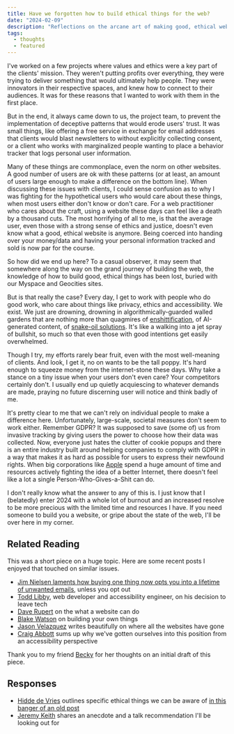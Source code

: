 ```yaml
---
title: Have we forgotten how to build ethical things for the web?
date: "2024-02-09"
description: "Reflections on the arcane art of making good, ethical websites"
tags:
  - thoughts
  - featured
---
```


I've worked on a few projects where values and ethics were a key part of the clients' mission. They weren't putting profits over everything, they were trying to deliver something that would ultimately help people. They were innovators in their respective spaces, and knew how to connect to their audiences. It was for these reasons that I wanted to work with them in the first place.

But in the end, it always came down to us, the project team, to prevent the implementation of deceptive patterns that would erode users' trust. It was small things, like offering a free service in exchange for email addresses that clients would blast newsletters to without explicitly collecting consent, or a client who works with marginalized people wanting to place a behavior tracker that logs personal user information.

Many of these things are commonplace, even the norm on other websites. A good number of users are ok with these patterns (or at least, an amount of users large enough to make a difference on the bottom line). When discussing these issues with clients, I could sense confusion as to why I was fighting for the hypothetical users who would care about these things, when most users either don't know or don't care. For a web practitioner who cares about the craft, using a website these days can feel like a death by a thousand cuts. The most horrifying of all to me, is that the average user, even those with a strong sense of ethics and justice, doesn't even know what a good, ethical website is anymore. Being coerced into handing over your money/data and having your personal information tracked and sold is now par for the course.

So how did we end up here? To a casual observer, it may seem that somewhere along the way on the grand journey of building the web, the knowledge of how to build good, ethical things has been lost, buried with our Myspace and Geocities sites.

But is that really the case? Every day, I get to work with people who do good work, who care about things like privacy, ethics and accessibility. We exist. We just are drowning, drowning in algorithmically-guarded walled gardens that are nothing more than quagmires of [enshittification](https://pluralistic.net/2023/01/21/potemkin-ai/), of AI-generated content, of [snake-oil solutions](https://overlayfactsheet.com/). It's like a walking into a jet spray of bullshit, so much so that even those with good intentions get easily overwhelmed.

Though I try, my efforts rarely bear fruit, even with the most well-meaning of clients. And look, I get it, no on wants to be the tall poppy. It's hard enough to squeeze money from the internet-stone these days. Why take a stance on a tiny issue when your users don't even care? Your competitors certainly don't. I usually end up quietly acquiescing to whatever demands are made, praying no future discerning user will notice and think badly of me.

It's pretty clear to me that we can't rely on individual people to make a difference here. Unfortunately, large-scale, societal measures don't seem to work either. Remember GDPR? It was supposed to save (some of) us from invasive tracking by giving users the power to choose how their data was collected. Now, everyone just hates the clutter of cookie popups and there is an entire industry built around helping companies to comply with GDPR in a way that makes it as hard as possible for users to express their newfound rights. When big corporations like [Apple](https://brucelawson.co.uk/2024/apple-breaking-pwas-out-of-malicious-compliance/) spend a huge amount of time and resources actively fighting the idea of a better Internet, there doesn't feel like a lot a single Person-Who-Gives-a-Shit can do.

I don't really know what the answer to any of this is. I just know that I (belatedly) enter 2024 with a whole lot of burnout and an increased resolve to be more precious with the limited time and resources I have. If you need someone to build you a website, or gripe about the state of the web, I'll be over here in my corner.

## Related Reading

This was a short piece on a huge topic. Here are some recent posts I enjoyed that touched on similar issues.

- [Jim Nielsen laments how buying one thing now opts you into a lifetime of unwanted emails](https://blog.jim-nielsen.com/2024/inbox-o-receipts/), unless you opt out
- [Todd Libby](https://toddl.dev/posts/the-decision-to-leave-tech/), web developer and accessibility engineer, on his decision to leave tech
- [Dave Rupert](https://daverupert.com/2024/01/what-can-a-website-do/) on the what a website can do
- [Blake Watson](https://blakewatson.com/journal/magnoliajs-2023-the-joys-of-home-cooked-apps/) on building your own things
- [Jason Velazquez](https://www.fromjason.xyz/p/notebook/where-have-all-the-websites-gone/) writes beautifully on where all the websites have gone
- [Craig Abbott](https://www.craigabbott.co.uk/blog/stop-trying-to-recruit-unicorns-with-acorns/) sums up why we've gotten ourselves into this position from an accessibility perspective

Thank you to my friend [Becky](https://beckyisj.substack.com/) for her thoughts on an initial draft of this piece.

## Responses

- [Hidde de Vries](https://hidde.blog/links/questioning-practices-for-a-more-ethical-web/) outlines specific ethical things we can be aware of [in this banger of an old post](https://hidde.blog/what-kind-of-ethics-do-front-end-developers-need/)
- [Jeremy Keith](https://adactio.com/journal/20866) shares an anecdote and a talk recommendation I'll be looking out for
